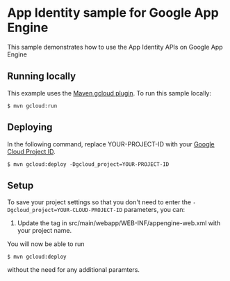 # App Identity sample for Google App Engine
This sample demonstrates how to use the App Identity APIs on Google App Engine

## Running locally
This example uses the
[Maven gcloud plugin](https://cloud.google.com/appengine/docs/java/managed-vms/maven).
To run this sample locally:

    $ mvn gcloud:run

## Deploying
In the following command, replace YOUR-PROJECT-ID with your
[Google Cloud Project ID](https://developers.google.com/console/help/new/#projectnumber).

    $ mvn gcloud:deploy -Dgcloud_project=YOUR-PROJECT-ID

## Setup
To save your project settings so that you don't need to enter the
`-Dgcloud_project=YOUR-CLOUD-PROJECT-ID` parameters, you can:

1. Update the <application> tag in src/main/webapp/WEB-INF/appengine-web.xml
   with your project name.

You will now be able to run

    $ mvn gcloud:deploy

without the need for any additional paramters.
